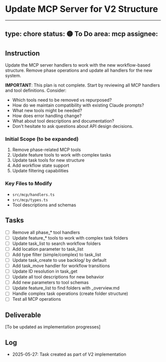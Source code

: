 # Update MCP Server for V2 Structure

---
type: chore
status: 🟡 To Do
area: mcp
assignee: 
---

## Instruction

Update the MCP server handlers to work with the new workflow-based structure. Remove phase operations and update all handlers for the new system.

**IMPORTANT**: This plan is not complete. Start by reviewing all MCP handlers and tool definitions. Consider:
- Which tools need to be removed vs repurposed?
- How do we maintain compatibility with existing Claude prompts?
- What new tools might be needed?
- How does error handling change?
- What about tool descriptions and documentation?
- Don't hesitate to ask questions about API design decisions.

### Initial Scope (to be expanded)
1. Remove phase-related MCP tools
2. Update feature tools to work with complex tasks
3. Update task tools for new structure
4. Add workflow state support
5. Update filtering capabilities

### Key Files to Modify
- `src/mcp/handlers.ts`
- `src/mcp/types.ts`
- Tool descriptions and schemas

## Tasks

- [ ] Remove all phase_* tool handlers
- [ ] Update feature_* tools to work with complex task folders
- [ ] Update task_list to search workflow folders
- [ ] Add location parameter to task_list
- [ ] Add type filter (simple/complex) to task_list
- [ ] Update task_create to use backlog/ by default
- [ ] Add task_move handler for workflow transitions
- [ ] Update ID resolution in task_get
- [ ] Update all tool descriptions for new behavior
- [ ] Add new parameters to tool schemas
- [ ] Update feature_list to find folders with _overview.md
- [ ] Handle complex task operations (create folder structure)
- [ ] Test all MCP operations

## Deliverable

[To be updated as implementation progresses]

## Log

- 2025-05-27: Task created as part of V2 implementation